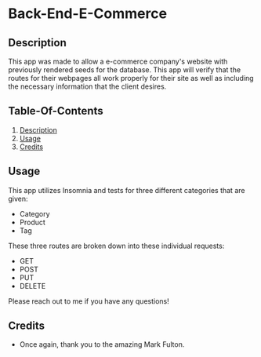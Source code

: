 # Back-End-E-Commerce

## Description
This app was made to allow a e-commerce company's website with previously rendered seeds for the database. This app will verify that the routes for their webpages all work properly for their site as well as including the necessary information that the client desires. 

## Table-Of-Contents
1. [Description](#Description)
2. [Usage](#Usage)
3. [Credits](#Credits)

## Usage
This app utilizes Insomnia and tests for three different categories that are given: 
- Category
- Product 
- Tag

These three routes are broken down into these individual requests:
- GET
- POST
- PUT
- DELETE

Please reach out to me if you have any questions!

## Credits
- Once again, thank you to the amazing Mark Fulton.